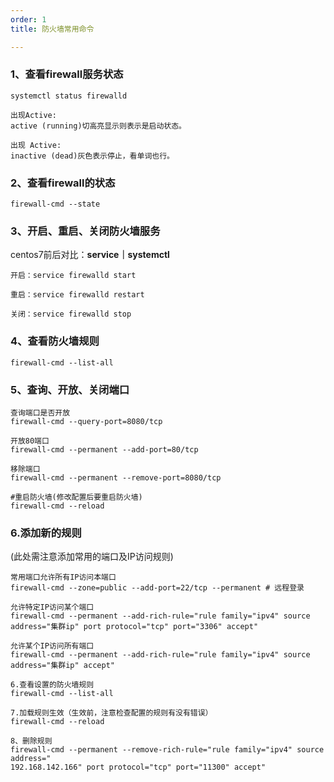 ```yaml
---
order: 1
title: 防火墙常用命令

---
```

### 1、查看firewall服务状态

```shell
systemctl status firewalld

出现Active: 
active (running)切高亮显示则表示是启动状态。

出现 Active: 
inactive (dead)灰色表示停止，看单词也行。
```

### 2、查看firewall的状态

```shell
firewall-cmd --state
```

### 3、开启、重启、关闭防火墙服务

centos7前后对比：**service｜systemctl**

```shell
开启：service firewalld start

重启：service firewalld restart

关闭：service firewalld stop
```

### 4、查看防火墙规则

```shell
firewall-cmd --list-all
```

### 5、查询、开放、关闭端口

```shell
查询端口是否开放
firewall-cmd --query-port=8080/tcp

开放80端口
firewall-cmd --permanent --add-port=80/tcp

移除端口
firewall-cmd --permanent --remove-port=8080/tcp

#重启防火墙(修改配置后要重启防火墙)
firewall-cmd --reload
```

### 6.添加新的规则

(此处需注意添加常用的端口及IP访问规则)

```shell
常用端口允许所有IP访问本端口
firewall-cmd --zone=public --add-port=22/tcp --permanent # 远程登录

允许特定IP访问某个端口
firewall-cmd --permanent --add-rich-rule="rule family="ipv4" source address="集群ip" port protocol="tcp" port="3306" accept"

允许某个IP访问所有端口
firewall-cmd --permanent --add-rich-rule="rule family="ipv4" source address="集群ip" accept"

6.查看设置的防火墙规则
firewall-cmd --list-all

7.加载规则生效（生效前，注意检查配置的规则有没有错误）
firewall-cmd --reload

8、删除规则
firewall-cmd --permanent --remove-rich-rule="rule family="ipv4" source address="
192.168.142.166" port protocol="tcp" port="11300" accept"


```

